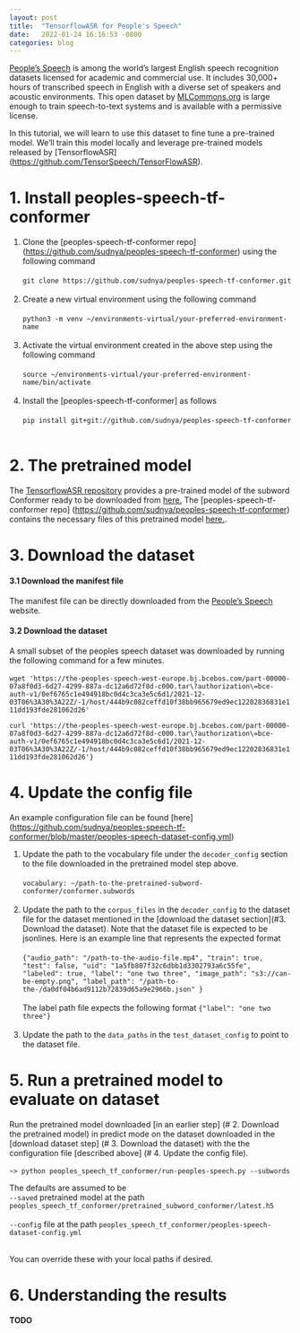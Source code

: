 ```yaml
---
layout: post
title:  "TensorflowASR for People's Speech"
date:   2022-01-24 16:16:53 -0800
categories: blog
---
```

[People’s Speech](https://mlcommons.org/en/peoples-speech/) is among the world’s largest English speech recognition datasets licensed for academic and commercial use. It includes 30,000+ hours of transcribed speech in English with a diverse set of speakers and acoustic environments. This open dataset by [MLCommons.org](https://mlcommons.org/en/) is large enough to train speech-to-text systems and is available with a permissive license.

In this tutorial, we will learn to use this dataset to fine tune a pre-trained model. We’ll train this model locally and leverage pre-trained models released by [TensorflowASR] (https://github.com/TensorSpeech/TensorFlowASR).


# 1. Install peoples-speech-tf-conformer
1. Clone the [peoples-speech-tf-conformer repo] (https://github.com/sudnya/peoples-speech-tf-conformer) using the following command<br /><br />
 `git clone https://github.com/sudnya/peoples-speech-tf-conformer.git`<br /><br />
2. Create a new virtual environment using the following command<br /><br />
`python3 -m venv ~/environments-virtual/your-preferred-environment-name`<br /><br />
3. Activate the virtual environment created in the above step using the following command<br /><br />
`source ~/environments-virtual/your-preferred-environment-name/bin/activate`<br /><br />
4. Install the [peoples-speech-tf-conformer] as follows<br /><br />
`pip install git+git://github.com/sudnya/peoples-speech-tf-conformer`<br /><br />

# 2. The pretrained model
The [TensorflowASR repository](https://github.com/TensorSpeech/TensorFlowASR) provides a pre-trained model of the subword Conformer ready to be downloaded from [here.](https://drive.google.com/drive/folders/1VAihgSB5vGXwIVTl3hkUk95joxY1YbfW)
The [peoples-speech-tf-conformer repo] (https://github.com/sudnya/peoples-speech-tf-conformer) contains the necessary files of this pretrained model [here.](https://github.com/sudnya/peoples-speech-tf-conformer/tree/master/peoples_speech_tf_conformer/pretrained_subword_conformer).

# 3. Download the dataset
#### 3.1 Download the manifest file
The manifest file can be directly downloaded from the [People’s Speech](https://mlcommons.org/en/peoples-speech/) website.

#### 3.2 Download the dataset
A small subset of the peoples speech dataset was downloaded by running the following command for a few minutes.<br /><br />
```wget 'https://the-peoples-speech-west-europe.bj.bcebos.com/part-00000-07a8f0d3-6d27-4299-887a-dc12a6d72f8d-c000.tar\?authorization\=bce-auth-v1/0ef6765c1e494918bc0d4c3ca3e5c6d1/2021-12-03T06%3A30%3A22Z/-1/host/444b9c082ceffd10f38bb965679ed9ec12202836831e111dd193fde281062d26'```

```curl 'https://the-peoples-speech-west-europe.bj.bcebos.com/part-00000-07a8f0d3-6d27-4299-887a-dc12a6d72f8d-c000.tar\?authorization\=bce-auth-v1/0ef6765c1e494918bc0d4c3ca3e5c6d1/2021-12-03T06%3A30%3A22Z/-1/host/444b9c082ceffd10f38bb965679ed9ec12202836831e111dd193fde281062d26'}```


# 4. Update the config file
An example configuration file can be found [here] (https://github.com/sudnya/peoples-speech-tf-conformer/blob/master/peoples-speech-dataset-config.yml)<br />
1. Update the path to the vocabulary file under the `decoder_config` section to the file downloaded in the pretrained model step above.<br /><br />
`vocabulary: ~/path-to-the-pretrained-subword-conformer/conformer.subwords`<br /><br />
2. Update the path to the `corpus_files` in the `decoder_config` to the dataset file for the dataset mentioned in the [download the dataset section](#3. Download the dataset). Note that the dataset file is expected to be jsonlines. Here is an example line that represents the expected format<br /><br />
`{"audio_path": "/path-to-the-audio-file.mp4", "train": true, "test": false, "uid": "1a5fb807f32c6dbb1d3302793a6c55fe", "labeled": true, "label": "one two three", "image_path": "s3://can-be-empty.png", "label_path": "/path-to-the-/da0df04b6ad9112b72839d65a9e2966b.json" }`<br /><br />The label path file expects the following format
`{"label": "one two three"}`<br /><br />
3. Update the path to the `data_paths` in the `test_dataset_config` to point to the dataset file.

# 5. Run a pretrained model to evaluate on dataset
Run the pretrained model downloaded [in an earlier step] (# 2. Download the pretrained model) in predict mode on the dataset downloaded in the [download dataset step] (# 3. Download the dataset) with the the configuration file [described above] (# 4. Update the config file).<br /><br />
`~> python peoples_speech_tf_conformer/run-peoples-speech.py --subwords`<br />

The defaults are assumed to be<br />
`--saved` pretrained model at the path `peoples_speech_tf_conformer/pretrained_subword_conformer/latest.h5`<br /><br />
`--config` file at the path `peoples_speech_tf_conformer/peoples-speech-dataset-config.yml`<br /><br />

You can override these with your local paths if desired.

# 6. Understanding the results
#### TODO

